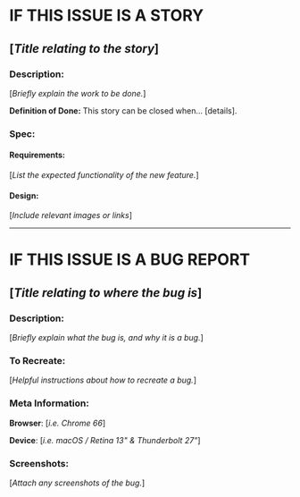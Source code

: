 # IF THIS ISSUE IS A STORY
## [_Title relating to the story_]
### Description:
[_Briefly explain the work to be done._]

**Definition of Done:** This story can be closed when... [details].

### Spec:
#### Requirements:
[_List the expected functionality of the new feature._]

#### Design:
[_Include relevant images or links_]

---
# IF THIS ISSUE IS A BUG REPORT
## [_Title relating to where the bug is_]
### Description:
[_Briefly explain what the bug is, and why it is a bug._]

### To Recreate:
[_Helpful instructions about how to recreate a bug._]

### Meta Information:
**Browser**: [_i.e. Chrome 66_]

**Device**: [_i.e. macOS / Retina 13" & Thunderbolt 27"_]

### Screenshots:
[_Attach any screenshots of the bug._]
